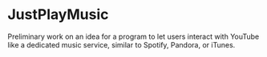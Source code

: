 JustPlayMusic
=============

Preliminary work on an idea for a program to let users interact with YouTube like a dedicated music service, similar to Spotify, Pandora, or iTunes.
